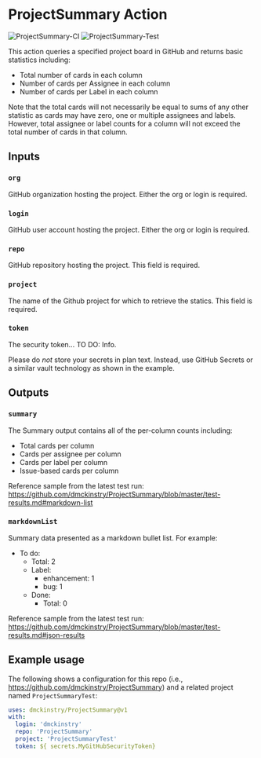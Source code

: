 # ProjectSummary Action

![ProjectSummary-CI](https://github.com/dmckinstry/ProjectSummary/workflows/ProjectSummary-CI/badge.svg) ![ProjectSummary-Test](https://github.com/dmckinstry/ProjectSummary/workflows/ProjectSummary-Test/badge.svg)

This action queries a specified project board in GitHub and returns basic statistics including:

- Total number of cards in each column
- Number of cards per Assignee in each column
- Number of cards per Label in each column

Note that the total cards will not necessarily be equal to sums of any other statistic as cards may have zero, one or multiple assignees and labels.  However, total assignee or label counts for a column will not exceed the total number of cards in that column.

## Inputs

### `org`

GitHub organization hosting the project. Either the org or login is required.

### `login`

GitHub user account hosting the project. Either the org or login is required.

### `repo`

GitHub repository hosting the project. This field is required.

### `project`

The name of the Github project for which to retrieve the statics. This field is required.

### `token`

The security token... TO DO:  Info.

Please do *not* store your secrets in plan text. Instead, use GitHub Secrets or a similar vault technology as shown in the example.

## Outputs

### `summary`

The Summary output contains all of the per-column counts including:

- Total cards per column
- Cards per assignee per column
- Cards per label per column
- Issue-based cards per column

Reference sample from the latest test run: <https://github.com/dmckinstry/ProjectSummary/blob/master/test-results.md#markdown-list>

### `markdownList`

Summary data presented as a markdown bullet list.  For example:

- To do:
  - Total: 2
  - Label:
    - enhancement: 1
    - bug: 1
  - Done:
    - Total: 0

Reference sample from the latest test run: <https://github.com/dmckinstry/ProjectSummary/blob/master/test-results.md#json-results>

## Example usage

The following shows a configuration for this repo (i.e., <https://github.com/dmckinstry/ProjectSummary>) and a related project named `ProjectSummaryTest`:

``` YAML
uses: dmckinstry/ProjectSummary@v1
with:
  login: 'dmckinstry'
  repo: 'ProjectSummary'
  project: 'ProjectSummaryTest'
  token: ${ secrets.MyGitHubSecurityToken}
```
